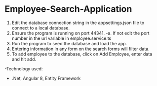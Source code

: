 # Employee-Search-Application


1. Edit the database connection string in the appsettings.json file to connect to a local database.
2. Ensure the program is running on port 44341.
   -a. If not edit the port number in the url variable in employee.service.ts
3. Run the program to seed the database and load the app.
4. Entering information in any form on the search forms will filter data.
5. To add employee to the database, click on Add Employee, enter data and hit add.



-Technology used:
  - .Net, Angular 8, Entity Framework
